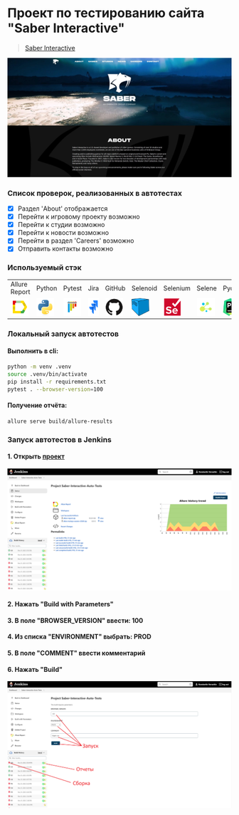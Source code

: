 # Проект по тестированию сайта "Saber Interactive"
> <a target="_blank" href="https://cyber.games/">Saber Interactive</a>

![main page screenshot](/qa_guru_python_8_15/pictures/main_page.jpg)

### Список проверок, реализованных в автотестах

- [x] Раздел 'About' отображается
- [x] Перейти к игровому проекту возможно
- [x] Перейти к студии возможно
- [x] Перейти к новости возможно
- [x] Перейти в раздел 'Careers' возможно
- [x] Отправить контакты возможно

[//]: # (### Тест-кейсы)

[//]: # ()
[//]: # (![main page screenshot]&#40;/qa_guru_python_8_15/pictures/test-case-mind-map.png&#41;)

### Используемый стэк

<table style="border: none">
<tr style="border: none">
<td style="border: none">Allure Report</td>
<td style="border: none">Python</td>
<td style="border: none">Pytest</td>
<td style="border: none">Jira</td>
<td style="border: none">GitHub</td>
<td style="border: none">Selenoid</td>
<td style="border: none">Selenium</td>
<td style="border: none">Selene</td>
<td style="border: none">Pycharm</td>
<td style="border: none">Telegram</td>
<td style="border: none">Allure TestOps</td>
</tr>
<tr style="border: none">
<td style="border: none"><img title="Allure Report" src="qa_guru_python_8_15/pictures/icons/Allure_Report.png" height="40" width="40"/></td>
<td style="border: none" ><img title="Python" src="qa_guru_python_8_15/pictures/icons/python-original.svg" height="40" width="40"/></td>
<td style="border: none"><img title="Pytest" src="qa_guru_python_8_15/pictures/icons/pytest-original.svg" height="40" width="40"/></td>
<td style="border: none"><img title="Jira" src="qa_guru_python_8_15/pictures/icons/jira-original.svg" height="40" width="40"/></td>
<td style="border: none"><img title="GitHub" src="qa_guru_python_8_15/pictures/icons/github-original.svg" height="40" width="40"/></td>
<td style="border: none"><img title="Selenoid" src="qa_guru_python_8_15/pictures/icons/selenoid.png" height="40" width="40"/></td>
<td style="border: none"><img title="Selenium" src="qa_guru_python_8_15/pictures/icons/selenium-original.svg" height="40" width="40"/></td>
<td style="border: none"><img title="Selene" src="qa_guru_python_8_15/pictures/icons/selene.png" height="40" width="40"/></td>
<td style="border: none"><img title="Pycharm" src="qa_guru_python_8_15/pictures/icons/pycharm.png" height="40" width="40"/></td>
<td style="border: none"><img title="Telegram" src="qa_guru_python_8_15/pictures/icons/tg.png" height="40" width="40"/></td>
<td style="border: none"><img title="Allure TestOps" src="qa_guru_python_8_15/pictures/icons/AllureTestOps.png" height="40" width="40"/></td>

</tr>
</table>


### Локальный запуск автотестов

#### Выполнить в cli:
```bash
python -m venv .venv
source .venv/bin/activate
pip install -r requirements.txt
pytest . --browser-version=100
```

#### Получение отчёта:
```bash
allure serve build/allure-results
```

### Запуск автотестов в Jenkins

#### 1. Открыть <a target="_blank" href="https://jenkins.autotests.cloud/job/Saber-Interactive-Auto-Tests/">проект</a>

![jenkins project main page](qa_guru_python_8_15/pictures/jenkins_project_main_page.png)

#### 2. Нажать "Build with Parameters"
#### 3. В поле "BROWSER_VERSION" ввести: 100
#### 4. Из списка "ENVIRONMENT" выбрать: PROD
#### 5. В поле "COMMENT" ввести комментарий
#### 6. Нажать "Build"

![jenkins_build](qa_guru_python_8_15/pictures/jenkins_build.png)